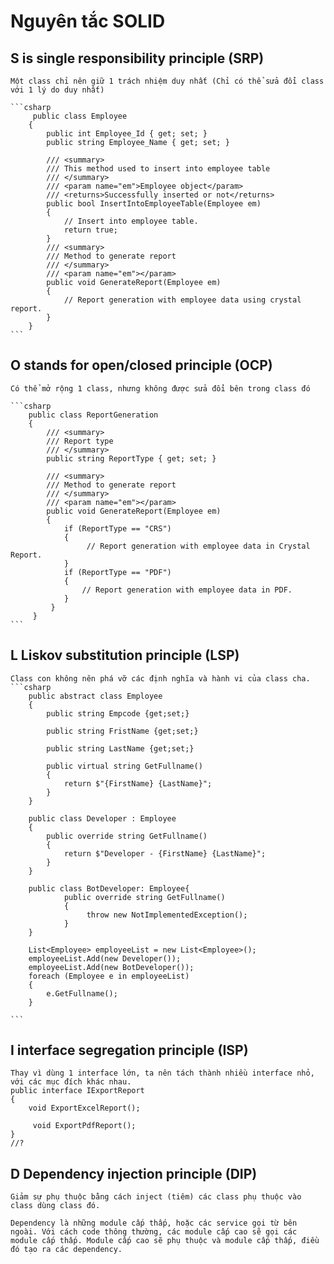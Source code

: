 # Nguyên tắc SOLID 
## S is single responsibility principle (SRP)
    Một class chỉ nên giữ 1 trách nhiệm duy nhất (Chỉ có thể sửa đổi class với 1 lý do duy nhất)

    ```csharp
         public class Employee
        {
            public int Employee_Id { get; set; }
            public string Employee_Name { get; set; }
    
            /// <summary>
            /// This method used to insert into employee table
            /// </summary>
            /// <param name="em">Employee object</param>
            /// <returns>Successfully inserted or not</returns>
            public bool InsertIntoEmployeeTable(Employee em)
            {
                // Insert into employee table.
                return true;
            }
            /// <summary>
            /// Method to generate report
            /// </summary>
            /// <param name="em"></param>
            public void GenerateReport(Employee em)
            {
                // Report generation with employee data using crystal report.
            }
        }
    ```
    
## O stands for open/closed principle (OCP)
    Có thể mở rộng 1 class, nhưng không được sửa đổi bên trong class đó

    ```csharp
        public class ReportGeneration
        {
            /// <summary>
            /// Report type
            /// </summary>
            public string ReportType { get; set; }
        
            /// <summary>
            /// Method to generate report
            /// </summary>
            /// <param name="em"></param>
            public void GenerateReport(Employee em)
            {
                if (ReportType == "CRS")
                {
                     // Report generation with employee data in Crystal Report.
                }
                if (ReportType == "PDF")
                {
                    // Report generation with employee data in PDF.
                }
             }
         }
    ```
    
## L Liskov substitution principle (LSP)
    Class con không nên phá vỡ các định nghĩa và hành vi của class cha.
    ```csharp
        public abstract class Employee
        {
            public string Empcode {get;set;}
            
            public string FristName {get;set;}
            
            public string LastName {get;set;}
            
            public virtual string GetFullname()
            {
                return $"{FirstName} {LastName}";
            }
        }
        
        public class Developer : Employee
        {
            public override string GetFullname()
            {
                return $"Developer - {FirstName} {LastName}";
            }
        }
        
        public class BotDeveloper: Employee{
                public override string GetFullname()
                {
                     throw new NotImplementedException();
                }
        }
        
        List<Employee> employeeList = new List<Employee>();
        employeeList.Add(new Developer());
        employeeList.Add(new BotDeveloper());
        foreach (Employee e in employeeList)
        {
            e.GetFullname();
        }

    ```
    
## I interface segregation principle (ISP)
    Thay vì dùng 1 interface lớn, ta nên tách thành nhiều interface nhỏ, với các mục đích khác nhau.
    public interface IExportReport
    {
        void ExportExcelReport();

         void ExportPdfReport();
    }
    //?

## D Dependency injection principle (DIP)

    Giảm sự phụ thuộc bằng cách inject (tiêm) các class phụ thuộc vào class dùng class đó.

    Dependency là những module cấp thấp, hoặc các service gọi từ bên ngoài. Với cách code thông thường, các module cấp cao sẽ gọi các module cấp thấp. Module cấp cao sẽ phụ thuộc và module cấp thấp, điều đó tạo ra các dependency.